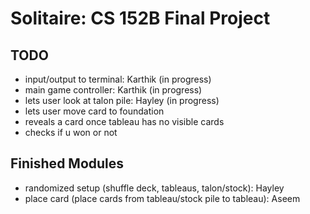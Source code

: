 # Solitaire: CS 152B Final Project

## TODO
- input/output to terminal: Karthik (in progress)
- main game controller: Karthik (in progress)
- lets user look at talon pile: Hayley (in progress) 
- lets user move card to foundation 
- reveals a card once tableau has no visible cards 
- checks if u won or not 

## Finished Modules
- randomized setup (shuffle deck, tableaus, talon/stock): Hayley
- place card (place cards from tableau/stock pile to tableau): Aseem